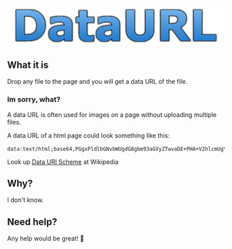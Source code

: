 ![DataURL](/res/Header.png)

## What it is
Drop any file to the page and you will get a data URL of the file.

### Im sorry, what?
A data URL is often used for images on a page without uploading multiple files.

A data URL of a html page could look something like this: 
```
data:text/html;base64,PGgxPldlbGNvbWUgdG8gbm93aGVyZTwvaDE+PHA+V2hlcmUgYW0gSSwgeW91IG1pZ2h0IGFzay48YnIgLz5XZWxsIEkgZG9uJ3Qga25vdyA6UDwvcD4=
```

Look up [Data URI Scheme](https://en.wikipedia.org/wiki/Data_URI_scheme) at Wikipedia
## Why?
I don't know.
## Need help?
Any help would be great! 🍴
